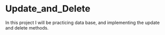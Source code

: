 # Update_and_Delete
In this project I will be practicing data base, and implementing the update and delete methods.
